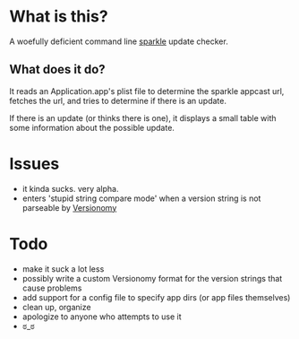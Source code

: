 # What is this?

A woefully deficient command line [sparkle][1] update checker.

## What does it do?

It reads an Application.app's plist file to determine the sparkle appcast
url, fetches the url, and tries to determine if there is an update.

If there is an update (or thinks there is one), it displays a small table
with some information about the possible update.

# Issues

-   it kinda sucks. very alpha.
-   enters 'stupid string compare mode' when a version string is not parseable
    by [Versionomy][2]

# Todo

-   make it suck a lot less
-   possibly write a custom Versionomy format for the version strings that
    cause problems
-   add support for a config file to specify app dirs (or app files themselves)
-   clean up, organize
-   apologize to anyone who attempts to use it
-   ಠ\_ಠ

[1]: http://sparkle.andymatuschak.org/
[2]: https://github.com/dazuma/versionomy/tree

